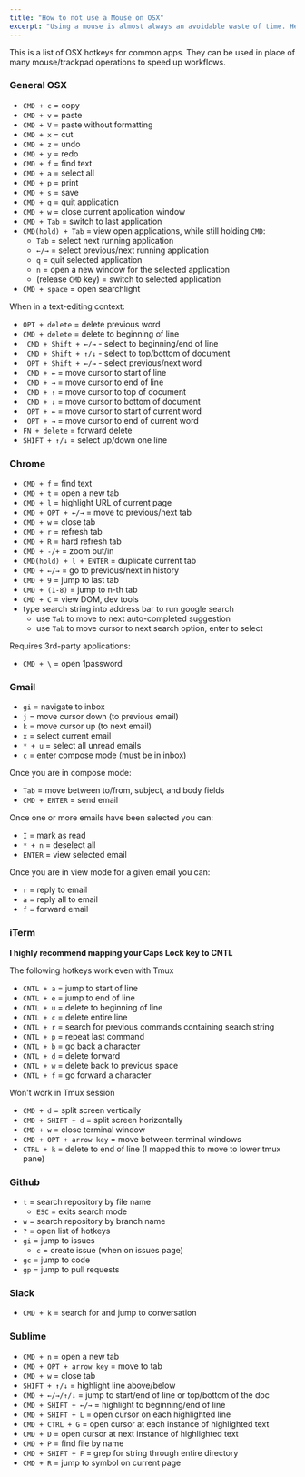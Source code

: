 ```yaml
---
title: "How to not use a Mouse on OSX"
excerpt: "Using a mouse is almost always an avoidable waste of time. Here's how I get by without one."
---
```


This is a list of OSX hotkeys for common apps. They can be used in place of
many mouse/trackpad operations to speed up workflows.

### General OSX
* `CMD + c` = copy
* `CMD + v` = paste
* `CMD + V` = paste without formatting
* `CMD + x` = cut
* `CMD + z` = undo
* `CMD + y` = redo
* `CMD + f` = find text
* `CMD + a` = select all
* `CMD + p` = print
* `CMD + s` = save
* `CMD + q` = quit application
* `CMD + w` = close current application window
* `CMD + Tab` = switch to last application
* `CMD(hold) + Tab` = view open applications, while still holding `CMD`:
  * `Tab` = select next running application
  * <code>&#8592;/&#8594;</code> = select previous/next running application
  * `q` = quit selected application
  * `n` = open a new window for the selected application
  * (release `CMD` key) = switch to selected application
* `CMD + space` = open searchlight

When in a text-editing context:

* `OPT + delete` = delete previous word
* `CMD + delete` = delete to beginning of line
* <code> CMD + Shift + &#8592;/&#8594;</code> - select to beginning/end of line
* <code> CMD + Shift + &#8593;/&#8595;</code> - select to top/bottom of document
* <code> OPT + Shift + &#8592;/&#8594;</code> - select previous/next word
* <code> CMD + &#8592;</code> = move cursor to start of line
* <code> CMD + &#8594;</code> = move cursor to end of line
* <code> CMD + &#8593;</code> = move cursor to top of document
* <code> CMD + &#8595;</code> = move cursor to bottom of document
* <code> OPT + &#8592;</code> = move cursor to start of current word
* <code> OPT + &#8594;</code> = move cursor to end of current word
* `FN + delete` = forward delete
* <code>SHIFT + &#8593;/&#8595;</code> = select up/down one line

### Chrome
* `CMD + f` = find text
* `CMD + t` = open a new tab
* `CMD + l` = highlight URL of current page
* <code>CMD + OPT + &#8592;/&#8594;</code> = move to previous/next tab
* `CMD + w` = close tab
* `CMD + r` = refresh tab
* `CMD + R` = hard refresh tab
* `CMD + -/+` = zoom out/in
* `CMD(hold) + l + ENTER` = duplicate current tab
* <code>CMD + &#8592;/&#8594;</code> = go to previous/next in history
* `CMD + 9` = jump to last tab
* `CMD + (1-8)` = jump to n-th tab
* `CMD + C` = view DOM, dev tools
* type search string into address bar to run google search
  * use `Tab` to move to next auto-completed suggestion
  * use `Tab` to move cursor to next search option, enter to select

Requires 3rd-party applications:

* `CMD + \` = open 1password

### Gmail
* `gi` = navigate to inbox
* `j` = move cursor down (to previous email)
* `k` = move cursor up (to next email)
* `x` = select current email
* `* + u` = select all unread emails
* `c` = enter compose mode (must be in inbox)

Once you are in compose mode:

  * `Tab` = move between to/from, subject, and body fields
  * `CMD + ENTER` = send email

Once one or more emails have been selected you can:

  * `I` = mark as read
  * `* + n` = deselect all
  * `ENTER` = view selected email

Once you are in view mode for a given email you can:

  * `r` = reply to email
  * `a` = reply all to email
  * `f` = forward email

### iTerm
__I highly recommend mapping your Caps Lock key to CNTL__

The following hotkeys work even with Tmux

* `CNTL + a` = jump to start of line
* `CNTL + e` = jump to end of line
* `CNTL + u` = delete to beginning of line
* `CNTL + c` = delete entire line
* `CNTL + r` = search for previous commands containing search string
* `CNTL + p` = repeat last command
* `CNTL + b` = go back a character
* `CNTL + d` = delete forward
* `CNTL + w` = delete back to previous space
* `CNTL + f` = go forward a character

Won't work in Tmux session

* `CMD + d` = split screen vertically
* `CMD + SHIFT + d` = split screen horizontally
* `CMD + w` = close terminal window
* `CMD + OPT + arrow key` = move between terminal windows
* `CTRL + k` = delete to end of line (I mapped this to move to lower tmux pane)

### Github
* `t` = search repository by file name
  * `ESC` = exits search mode
* `w` = search repository by branch name
* `?` = open list of hotkeys
* `gi` = jump to issues
  * `c` = create issue (when on issues page)
* `gc` = jump to code
* `gp` = jump to pull requests

### Slack
* `CMD + k` = search for and jump to conversation

### Sublime
* `CMD + n` = open a new tab
* `CMD + OPT + arrow key` = move to tab
* `CMD + w` = close tab
* <code>SHIFT + &#8593;/&#8595;</code> = highlight line above/below
* <code>CMD + &#8592;/&#8594;/&#8593;/&#8595;</code> = jump to start/end of line or top/bottom of the
  doc
* <code>CMD + SHIFT + &#8592;/&#8594;</code> = highlight to beginning/end of line
* `CMD + SHIFT + L` = open cursor on each highlighted line
* `CMD + CTRL + G` = open cursor at each instance of highlighted text
* `CMD + D` = open cursor at next instance of highlighted text
* `CMD + P` = find file by name
* `CMD + SHIFT + F` = grep for string through entire directory
* `CMD + R` = jump to symbol on current page
